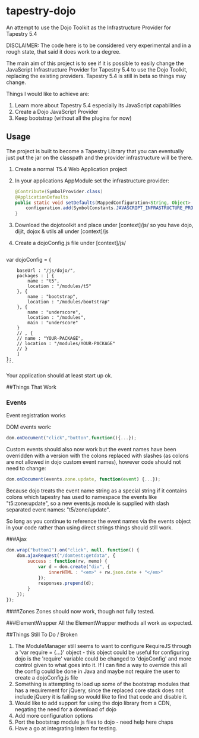 tapestry-dojo
=============

An attempt to use the Dojo Toolkit as the Infrastructure Provider for Tapestry 5.4

DISCLAIMER: The code here is to be considered very experimental and in a rough state, that said it does work to a degree.

The main aim of this project is to see if it is possible to easily change the JavaScript Infrastructure Provider for Tapestry 5.4 to use the Dojo Toolkit, replacing the existing providers. Tapestry 5.4 is still in beta so things may change.

Things I would like to achieve are:

1. Learn more about Tapestry 5.4 especially its JavaScript capabilities
2. Create a Dojo JavaScript Provider
3. Keep bootstrap (without all the plugins for now)

## Usage
The project is built to become a Tapestry Library that you can eventually just put the jar on the classpath and the provider infrastructure will be there.

1. Create a normal T5.4 Web Application project
2. In your applications AppModule set the infrastructure provider: 

    ```java
    @Contribute(SymbolProvider.class)
	@ApplicationDefaults
	public static void setDefaults(MappedConfiguration<String, Object> configuration) {
		configuration.add(SymbolConstants.JAVASCRIPT_INFRASTRUCTURE_PROVIDER, "dojo");
	}
    ```
3. Download the dojotoolkit and place under [context]/js/ so you have dojo, dijit, dojox & utils all under [context]/js
4. Create a dojoConfig.js file under [context]/js/
    ```javascript
var dojoConfig = {

        baseUrl : "/js/dojo/",
        packages : [ {
            name : "t5",
            location : "/modules/t5"
	    }, {
		    name : "bootstrap",
		    location : "/modules/bootstrap"
	    }, {
		    name : "underscore",
		    location : "/modules",
		    main : "underscore"
	    }
		// , {
		// name : "YOUR-PACKAGE",
		// location : "/modules/YOUR-PACKAGE"
		// }
	    ]
    };
    ```

Your application should at least start up ok.

##Things That Work
### Events

Event registration works

DOM events work:

```javascript
dom.onDocument("click","button",function(){...});
```

Custom events should also now work but the event names have been overridden with a version with the colons replaced with slashes (as colons are not allowed in dojo custom event names), however code should not need to change: 

```javascript
dom.onDocument(events.zone.update, function(event) {...});
```

Because dojo treats the event name string as a special string if it contains colons which tapestry has used to namespace the events like "t5:zone:update", so a new events.js module is supplied with slash separated event names: "t5/zone/update".

So long as you continue to reference the event names via the events object in your code rather than using direct strings things should still work. 

###Ajax
```javascript
dom.wrap("button1").on("click", null, function() {
    dom.ajaxRequest("/domtest:getdata", {
        success : function(rw, memo) {
            var d = dom.create("div", {
                innerHTML : "<em>" + rw.json.date + "</em>"
            });
            responses.prepend(d);
        }
    });
});
```

####Zones
Zones should now work, though not fully tested. 

###ElementWrapper
All the ElementWrapper methods all work as expected.

##Things Still To Do / Broken
1. The ModuleManager still seems to want to configure RequireJS through a 'var require = {...}' object - this object could be useful for configuring dojo is the 'require' variable could be changed to 'dojoConfig' and more control given to what goes into it. If I can find a way to override this all the config could be done in Java and maybe not require the user to create a dojoConfig.js file
2. Something is attempting to load up some of the bootstrap modules that has a requirement for jQuery, since the replaced core stack does not include jQuery it is failing so would like to find that code and disable it.
3. Would like to add support for using the dojo library from a CDN, negating the need for a download of dojo
4. Add more configuration options
5. Port the bootstrap module js files to dojo - need help here chaps
6. Have a go at integrating Intern for testing.
